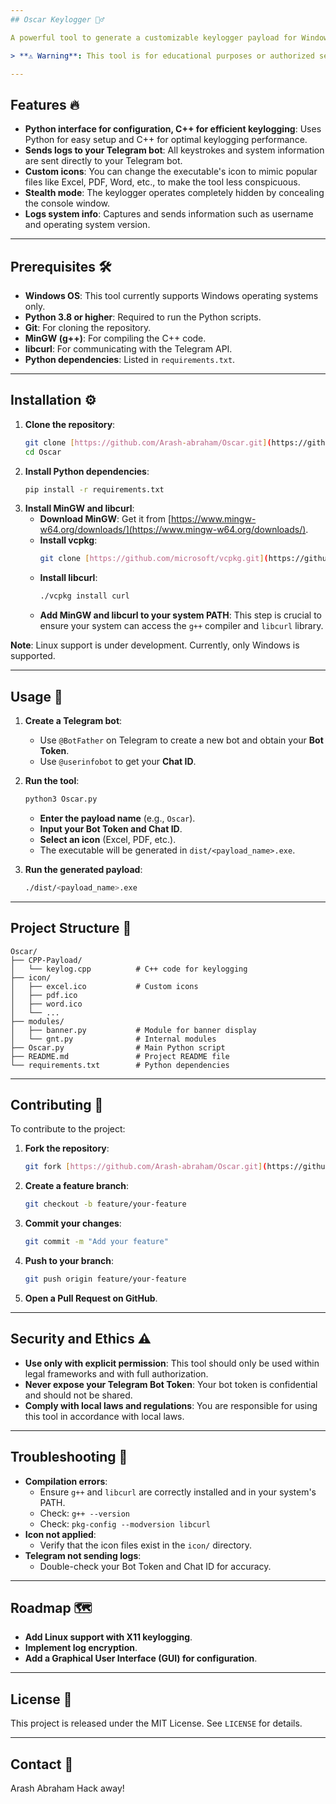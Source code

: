 ```yaml
---
## Oscar Keylogger 🕵️‍♂️

A powerful tool to generate a customizable keylogger payload for Windows. It captures keystrokes and sends them discreetly to your Telegram bot.

> **⚠️ Warning**: This tool is for educational purposes or authorized security testing only. Unauthorized keylogging is illegal and unethical.

---
```

## Features 🔥
* **Python interface for configuration, C++ for efficient keylogging**: Uses Python for easy setup and C++ for optimal keylogging performance.
* **Sends logs to your Telegram bot**: All keystrokes and system information are sent directly to your Telegram bot.
* **Custom icons**: You can change the executable's icon to mimic popular files like Excel, PDF, Word, etc., to make the tool less conspicuous.
* **Stealth mode**: The keylogger operates completely hidden by concealing the console window.
* **Logs system info**: Captures and sends information such as username and operating system version.

---
## Prerequisites 🛠️
* **Windows OS**: This tool currently supports Windows operating systems only.
* **Python 3.8 or higher**: Required to run the Python scripts.
* **Git**: For cloning the repository.
* **MinGW (g++)**: For compiling the C++ code.
* **libcurl**: For communicating with the Telegram API.
* **Python dependencies**: Listed in `requirements.txt`.

---
## Installation ⚙️
1.  **Clone the repository**:
    ```bash
    git clone [https://github.com/Arash-abraham/Oscar.git](https://github.com/Arash-abraham/Oscar.git)
    cd Oscar
    ```
2.  **Install Python dependencies**:
    ```bash
    pip install -r requirements.txt
    ```
3.  **Install MinGW and libcurl**:
    * **Download MinGW**: Get it from [https://www.mingw-w64.org/downloads/](https://www.mingw-w64.org/downloads/).
    * **Install vcpkg**:
        ```bash
        git clone [https://github.com/microsoft/vcpkg.git](https://github.com/microsoft/vcpkg.git)
        ```
    * **Install libcurl**:
        ```bash
        ./vcpkg install curl
        ```
    * **Add MinGW and libcurl to your system PATH**: This step is crucial to ensure your system can access the `g++` compiler and `libcurl` library.

**Note**: Linux support is under development. Currently, only Windows is supported.

---
## Usage 🚀
1.  **Create a Telegram bot**:
    * Use `@BotFather` on Telegram to create a new bot and obtain your **Bot Token**.
    * Use `@userinfobot` to get your **Chat ID**.

2.  **Run the tool**:
    ```bash
    python3 Oscar.py
    ```
    * **Enter the payload name** (e.g., `Oscar`).
    * **Input your Bot Token and Chat ID**.
    * **Select an icon** (Excel, PDF, etc.).
    * The executable will be generated in `dist/<payload_name>.exe`.

3.  **Run the generated payload**:
    ```bash
    ./dist/<payload_name>.exe
    ```

---
## Project Structure 📁
    Oscar/
    ├── CPP-Payload/
    │   └── keylog.cpp          # C++ code for keylogging
    ├── icon/
    │   ├── excel.ico           # Custom icons
    │   ├── pdf.ico
    │   ├── word.ico
    │   └── ...
    ├── modules/
    │   ├── banner.py           # Module for banner display
    │   └── gnt.py              # Internal modules
    ├── Oscar.py                # Main Python script
    ├── README.md               # Project README file
    └── requirements.txt        # Python dependencies
    
---
## Contributing 🤝
To contribute to the project:
1.  **Fork the repository**:
    ```bash
    git fork [https://github.com/Arash-abraham/Oscar.git](https://github.com/Arash-abraham/Oscar.git)
    ```
2.  **Create a feature branch**:
    ```bash
    git checkout -b feature/your-feature
    ```
3.  **Commit your changes**:
    ```bash
    git commit -m "Add your feature"
    ```
4.  **Push to your branch**:
    ```bash
    git push origin feature/your-feature
    ```
5.  **Open a Pull Request on GitHub**.

---
## Security and Ethics ⚠️
* **Use only with explicit permission**: This tool should only be used within legal frameworks and with full authorization.
* **Never expose your Telegram Bot Token**: Your bot token is confidential and should not be shared.
* **Comply with local laws and regulations**: You are responsible for using this tool in accordance with local laws.

---
## Troubleshooting 🔧
* **Compilation errors**:
    * Ensure `g++` and `libcurl` are correctly installed and in your system's PATH.
    * Check: `g++ --version`
    * Check: `pkg-config --modversion libcurl`
* **Icon not applied**:
    * Verify that the icon files exist in the `icon/` directory.
* **Telegram not sending logs**:
    * Double-check your Bot Token and Chat ID for accuracy.

---
## Roadmap 🗺️
* **Add Linux support with X11 keylogging**.
* **Implement log encryption**.
* **Add a Graphical User Interface (GUI) for configuration**.

---
## License 📄
This project is released under the MIT License. See `LICENSE` for details.

---
## Contact 📧
Arash Abraham
Hack away!
